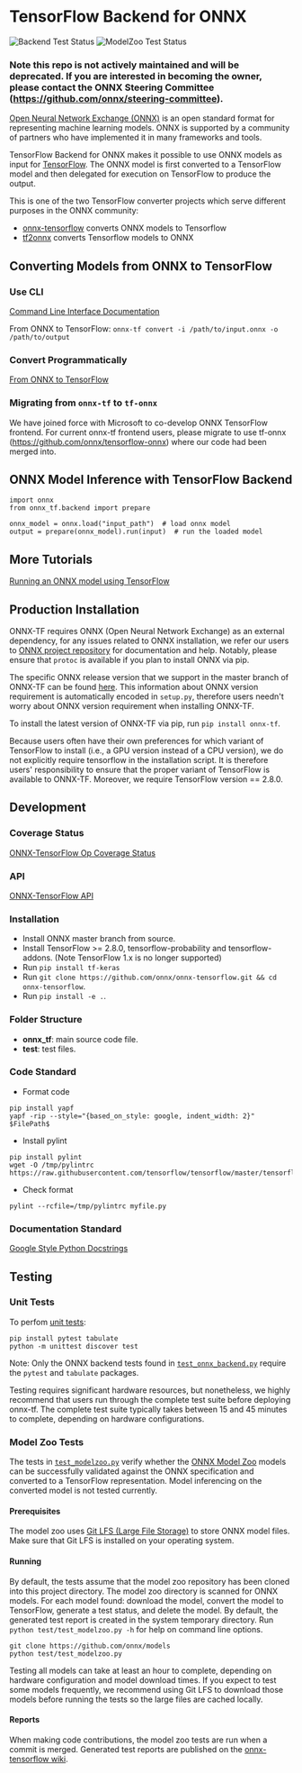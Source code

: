 # TensorFlow Backend for ONNX
![Backend Test Status](https://github.com/onnx/onnx-tensorflow/workflows/Backend%20test/badge.svg)
![ModelZoo Test Status](https://github.com/onnx/onnx-tensorflow/workflows/ModelZoo%20test/badge.svg)

### Note this repo is not actively maintained and will be deprecated. If you are interested in becoming the owner, please contact the ONNX Steering Committee (https://github.com/onnx/steering-committee).

[Open Neural Network Exchange (ONNX)](https://onnx.ai) is an open standard format for representing machine learning models. ONNX is supported by a community of partners who have implemented it in many frameworks and tools.

TensorFlow Backend for ONNX makes it possible to use ONNX models as input for [TensorFlow](https://www.tensorflow.org). The ONNX model is first converted to a TensorFlow model and then delegated for execution on TensorFlow to produce the output.

This is one of the two TensorFlow converter projects which serve different purposes in the ONNX community:
- [onnx-tensorflow](https://github.com/onnx/onnx-tensorflow) converts ONNX models to Tensorflow
- [tf2onnx](https://github.com/onnx/tensorflow-onnx) converts Tensorflow models to ONNX

## Converting Models from ONNX to TensorFlow

### Use CLI

[Command Line Interface Documentation](https://github.com/onnx/onnx-tensorflow/blob/master/doc/CLI.md)

From ONNX to TensorFlow: `onnx-tf convert -i /path/to/input.onnx -o /path/to/output`

### Convert Programmatically

[From ONNX to TensorFlow](https://github.com/onnx/onnx-tensorflow/blob/master/example/onnx_to_tf.py)

### Migrating from `onnx-tf` to `tf-onnx`
We have joined force with Microsoft to co-develop ONNX TensorFlow frontend.
For current onnx-tf frontend users, please migrate to use tf-onnx (https://github.com/onnx/tensorflow-onnx) where our code had been merged into.

## ONNX Model Inference with TensorFlow Backend
```
import onnx
from onnx_tf.backend import prepare

onnx_model = onnx.load("input_path")  # load onnx model
output = prepare(onnx_model).run(input)  # run the loaded model
```

## More Tutorials
[Running an ONNX model using TensorFlow](https://github.com/onnx/tutorials/blob/master/tutorials/OnnxTensorflowImport.ipynb)

## Production Installation
ONNX-TF requires ONNX (Open Neural Network Exchange) as an external dependency, for any issues related to ONNX installation, we refer our users to [ONNX project repository](https://github.com/onnx/onnx) for documentation and help. Notably, please ensure that `protoc` is available if you plan to install ONNX via pip.

The specific ONNX release version that we support in the master branch of ONNX-TF can be found [here](https://github.com/onnx/onnx-tensorflow/blob/master/ONNX_VERSION_NUMBER). This information about ONNX version requirement is automatically encoded in `setup.py`, therefore users needn't worry about ONNX version requirement when installing ONNX-TF.

To install the latest version of ONNX-TF via pip, run `pip install onnx-tf`.

Because users often have their own preferences for which variant of TensorFlow to install (i.e., a GPU version instead of a CPU version), we do not explicitly require tensorflow in the installation script. It is therefore users' responsibility to ensure that the proper variant of TensorFlow is available to ONNX-TF. Moreover, we require TensorFlow version == 2.8.0.

## Development

### Coverage Status
[ONNX-TensorFlow Op Coverage Status](https://github.com/onnx/onnx-tensorflow/blob/master/doc/support_status.md)

### API
[ONNX-TensorFlow API](https://github.com/onnx/onnx-tensorflow/blob/master/doc/API.md)

### Installation
- Install ONNX master branch from source.
- Install TensorFlow >= 2.8.0, tensorflow-probability and tensorflow-addons. (Note TensorFlow 1.x is no longer supported)
- Run `pip install tf-keras`
- Run `git clone https://github.com/onnx/onnx-tensorflow.git && cd onnx-tensorflow`.
- Run `pip install -e .`.

### Folder Structure
- __onnx_tf__: main source code file.
- __test__: test files.

### Code Standard
- Format code
```
pip install yapf
yapf -rip --style="{based_on_style: google, indent_width: 2}" $FilePath$
```
- Install pylint
```
pip install pylint
wget -O /tmp/pylintrc https://raw.githubusercontent.com/tensorflow/tensorflow/master/tensorflow/tools/ci_build/pylintrc
```
- Check format
```
pylint --rcfile=/tmp/pylintrc myfile.py
```

### Documentation Standard
[Google Style Python Docstrings](http://sphinxcontrib-napoleon.readthedocs.io/en/latest/example_google.html)

## Testing

### Unit Tests

To perfom [unit tests](https://docs.python.org/3/library/unittest.html):

```
pip install pytest tabulate
python -m unittest discover test
```

Note: Only the ONNX backend tests found in [`test_onnx_backend.py`](https://github.com/onnx/onnx-tensorflow/blob/master/test/backend/test_onnx_backend.py) require the `pytest` and `tabulate` packages.

Testing requires significant hardware resources, but nonetheless, we highly recommend that users run through the complete test suite before deploying onnx-tf. The complete test suite typically takes between 15 and 45 minutes to complete, depending on hardware configurations.

### Model Zoo Tests

The tests in [`test_modelzoo.py`](https://github.com/onnx/onnx-tensorflow/blob/master/test/test_modelzoo.py) verify whether the [ONNX Model Zoo](https://github.com/onnx/models) models can be successfully validated against the ONNX specification and converted to a TensorFlow representation. Model inferencing on the converted model is not tested currently.

#### Prerequisites

The model zoo uses [Git LFS (Large File Storage)](https://git-lfs.github.com/) to store ONNX model files. Make sure that Git LFS is installed on your operating system.

#### Running

By default, the tests assume that the model zoo repository has been cloned into this project directory. The model zoo directory is scanned for ONNX models. For each model found: download the model, convert the model to TensorFlow, generate a test status, and delete the model. By default, the generated test report is created in the system temporary directory. Run `python test/test_modelzoo.py -h` for help on command line options.

```
git clone https://github.com/onnx/models
python test/test_modelzoo.py
```

Testing all models can take at least an hour to complete, depending on hardware configuration and model download times. If you expect to test some models frequently, we recommend using Git LFS to download those models before running the tests so the large files are cached locally.

#### Reports

When making code contributions, the model zoo tests are run when a commit is merged. Generated test reports are published on the [onnx-tensorflow wiki](https://github.com/onnx/onnx-tensorflow/wiki/ModelZoo-Status-(branch=master)).
